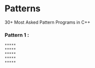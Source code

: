# Patterns

30+ Most Asked Pattern Programs in C++

### Pattern 1 :

```
*****
*****
*****
*****
*****
```

```c++

```

